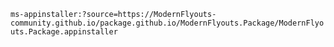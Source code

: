 `ms-appinstaller:?source=https://ModernFlyouts-community.github.io/package.github.io/ModernFlyouts.Package/ModernFlyouts.Package.appinstaller`
